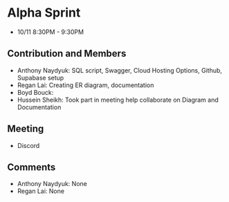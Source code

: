 # Alpha Sprint
- 10/11 8:30PM - 9:30PM

## Contribution and Members
- Anthony Naydyuk: SQL script, Swagger, Cloud Hosting Options, Github, Supabase setup
- Regan Lai: Creating ER diagram, documentation
- Boyd Bouck:
- Hussein Sheikh: Took part in meeting help collaborate on Diagram and Documentation

## Meeting
- Discord 

## Comments
- Anthony Naydyuk: None
- Regan Lai: None

